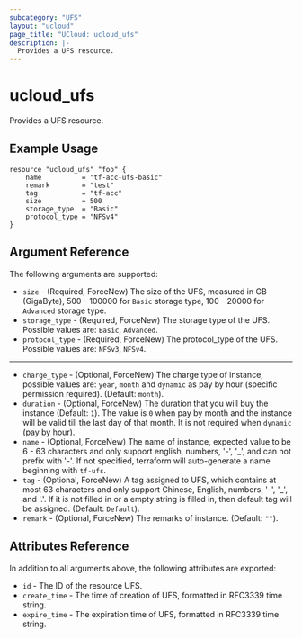 ```yaml
---
subcategory: "UFS"
layout: "ucloud"
page_title: "UCloud: ucloud_ufs"
description: |-
  Provides a UFS resource.
---
```


# ucloud_ufs

Provides a UFS resource.

## Example Usage

```hcl
resource "ucloud_ufs" "foo" {
	name  	 	  = "tf-acc-ufs-basic"
	remark 		  = "test"
	tag           = "tf-acc"
	size      	  = 500 
	storage_type  = "Basic"
	protocol_type = "NFSv4"
}
```

## Argument Reference

The following arguments are supported:

* `size` - (Required, ForceNew) The size of the UFS, measured in GB (GigaByte), 500 - 100000 for `Basic` storage type, 100 - 20000 for `Advanced` storage type.
* `storage_type` - (Required, ForceNew) The storage type of the UFS. Possible values are: `Basic`, `Advanced`.
* `protocol_type` - (Required, ForceNew) The protocol_type of the UFS. Possible values are: `NFSv3`, `NFSv4`.

- - -

* `charge_type` - (Optional, ForceNew) The charge type of instance, possible values are: `year`, `month` and `dynamic` as pay by hour (specific permission required). (Default: `month`).
* `duration` - (Optional, ForceNew) The duration that you will buy the instance (Default: `1`). The value is `0` when pay by month and the instance will be valid till the last day of that month. It is not required when `dynamic` (pay by hour).
* `name` - (Optional, ForceNew) The name of instance, expected value to be 6 - 63 characters and only support english, numbers, '-', '_', and can not prefix with '-'. If not specified, terraform will auto-generate a name beginning with `tf-ufs`.
* `tag` - (Optional, ForceNew) A tag assigned to UFS, which contains at most 63 characters and only support Chinese, English, numbers, '-', '_', and '.'. If it is not filled in or a empty string is filled in, then default tag will be assigned. (Default: `Default`).
* `remark` - (Optional, ForceNew) The remarks of instance. (Default: `""`).

## Attributes Reference

In addition to all arguments above, the following attributes are exported:

* `id` - The ID of the resource UFS.
* `create_time` - The time of creation of UFS, formatted in RFC3339 time string.
* `expire_time` - The expiration time of UFS, formatted in RFC3339 time string.